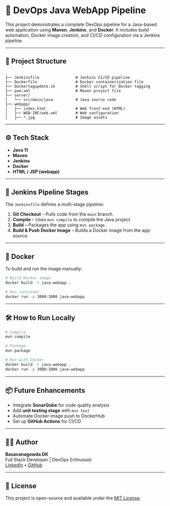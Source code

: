 # 🚀 DevOps Java WebApp Pipeline

This project demonstrates a complete DevOps pipeline for a Java-based web application using **Maven**, **Jenkins**, and **Docker**. It includes build automation, Docker image creation, and CI/CD configuration via a Jenkins pipeline.

---

## 📁 Project Structure

```
.
├── Jenkinsfile                # Jenkins CI/CD pipeline
├── Dockerfile                 # Docker containerization file
├── Dockertagupdate.sh         # Shell script for Docker tagging
├── pom.xml                    # Maven project file
├── server/
│   └── src/main/java          # Java source code
├── webapp/
│   ├── index.html             # Web front-end (HTML)
│   ├── WEB-INF/web.xml        # Web configuration
│   ├── *.jpg                  # Image assets
```

---

## ⚙️ Tech Stack

- **Java 11**
- **Maven**
- **Jenkins**
- **Docker**
- **HTML / JSP (webapp)**

---

## 🔄 Jenkins Pipeline Stages

The `Jenkinsfile` defines a multi-stage pipeline:

1. **Git Checkout** – Pulls code from the `main` branch.
2. **Compile** – Uses `mvn compile` to compile the Java project.
3. **Build** – Packages the app using `mvn package`.
4. **Build & Push Docker Image** – Builds a Docker image from the app source.

---

## 🐳 Docker

To build and run the image manually:

```bash
# Build Docker image
docker build -t java-webapp .

# Run container
docker run -p 3000:3000 java-webapp
```

---

## 🛠 How to Run Locally

```bash
# Compile
mvn compile

# Package
mvn package

# Run with Docker
docker build -t java-webapp .
docker run -p 3000:3000 java-webapp
```

---

## 📦 Future Enhancements

- Integrate **SonarQube** for code quality analysis
- Add **unit testing stage** with `mvn test`
- Automate Docker image push to DockerHub
- Set up **GitHub Actions** for CI/CD

---

## 👨‍💻 Author

**Basavanagowda DK**  
Full Stack Developer | DevOps Enthusiast  
[LinkedIn](#) • [GitHub](#)

---

## 📄 License

This project is open-source and available under the [MIT License](LICENSE).